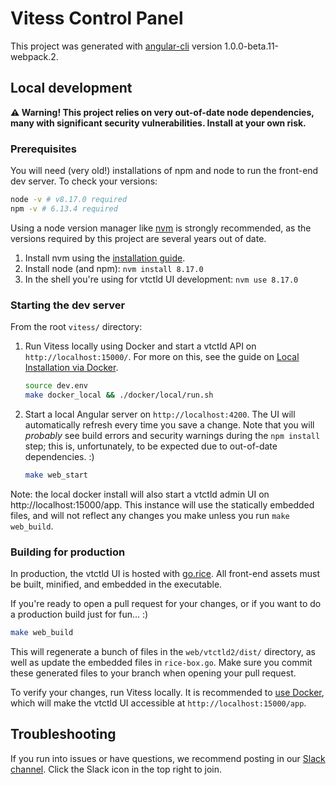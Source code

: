 # Vitess Control Panel

This project was generated with [angular-cli](https://github.com/angular/angular-cli) version 1.0.0-beta.11-webpack.2.

## Local development

**⚠️ Warning! This project relies on very out-of-date node dependencies, many with significant security vulnerabilities. Install at your own risk.** 

### Prerequisites

You will need (very old!) installations of npm and node to run the front-end dev server. To check your versions:

```bash
node -v # v8.17.0 required
npm -v # 6.13.4 required
```

Using a node version manager like [nvm](https://github.com/nvm-sh/nvm) is strongly recommended, as the versions required by this project are several years out of date.

1. Install nvm using the [installation guide](https://github.com/nvm-sh/nvm#installing-and-updating).
1. Install node (and npm): `nvm install 8.17.0`
1. In the shell you're using for vtctld UI development: `nvm use 8.17.0`

### Starting the dev server

From the root `vitess/` directory:

1. Run Vitess locally using Docker and start a vtctld API on `http://localhost:15000/`. For more on this, see the guide on [Local Installation via Docker](https://vitess.io/docs/get-started/local-docker/).

	```bash
	source dev.env
	make docker_local && ./docker/local/run.sh
	```

2. Start a local Angular server on `http://localhost:4200`. The UI will automatically refresh every time you save a change. Note that you will _probably_ see build errors and security warnings during the `npm install` step; this is, unfortunately, to be expected due to out-of-date dependencies. :)

	```bash
	make web_start
	```

Note: the local docker install will also start a vtctld admin UI on http://localhost:15000/app. This instance will use the statically embedded files, and will not reflect any changes you make unless you run `make web_build`.

### Building for production

In production, the vtctld UI is hosted with [go.rice](https://github.com/GeertJohan/go.rice). All front-end assets must be built, minified, and embedded in the executable.

If you're ready to open a pull request for your changes, or if you want to do a production build just for fun... :)

```bash
make web_build
```

This will regenerate a bunch of files in the `web/vtctld2/dist/` directory, as well as update the embedded files in `rice-box.go`. Make sure you commit these generated files to your branch when opening your pull request.

To verify your changes, run Vitess locally. It is recommended to [use Docker](https://vitess.io/docs/get-started/local-docker/), which will make the vtctld UI accessible at `http://localhost:15000/app`.


## Troubleshooting

If you run into issues or have questions, we recommend posting in our [Slack channel](https://vitess.slack.com/). Click the Slack icon in the top right to join.
